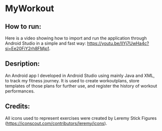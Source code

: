 # MyWorkout

## How to run:
Here is a video showing how to import and run the application through Android Studio in a simple and fast way:
https://youtu.be/lIYj7UwHa4c?si=Ee20FiY2rh8FMjp1.

## Desription:
An Android app I developed in Android Studio using mainly Java and XML, to track my fitness journey. It is used to create workoutplans, 
store templates of those plans for further use, and register the history of workout performances.

## Credits:
All icons used to represent exercises were created by Leremy Stick Figures (https://iconscout.com/contributors/leremy/icons).
